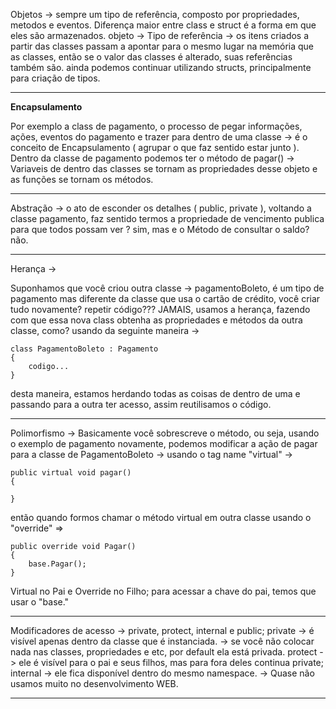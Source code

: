 Objetos -> sempre um tipo de referência, composto por propriedades, metodos e eventos.
	Diferença maior entre class e struct é a forma em que eles são armazenados.
	objeto -> Tipo de referência -> os itens criados a partir das classes passam a apontar para o mesmo lugar na memória que as classes, então se o valor das classes é alterado, suas referências também são.
ainda podemos continuar utilizando structs, principalmente para criação de tipos.

-----------------------
**Encapsulamento**

Por exemplo a class de pagamento, o processo de pegar informações, ações, eventos do pagamento e trazer para dentro de uma classe -> é o conceito de Encapsulamento ( agrupar o que faz sentido estar junto ).
Dentro da classe de pagamento podemos ter o método de pagar() -> Variaveis de dentro das classes se tornam as propriedades desse objeto e as funções se tornam os métodos.

----------
Abstração ->
o ato de esconder os detalhes ( public, private ), voltando a classe pagamento, faz sentido termos a propriedade de vencimento publica para que todos possam ver ? sim, mas e o Método de consultar o saldo? não.

----------------
Herança ->

Suponhamos que você criou outra classe -> pagamentoBoleto, é um tipo de pagamento mas diferente da classe que usa o cartão de crédito, você criar tudo novamente? repetir código??? JAMAIS, usamos a herança, fazendo com que essa nova class obtenha as propriedades e métodos da outra classe, como? usando da seguinte maneira -> 
````
class PagamentoBoleto : Pagamento
{
    codigo...
}
````

desta maneira, estamos herdando todas as coisas de dentro de uma e passando para a outra ter acesso, assim reutilisamos o código.

---------------
Polimorfismo -> 
Basicamente você sobrescreve o método, ou seja, usando o exemplo de pagamento novamente, podemos modificar a ação de pagar para a classe de PagamentoBoleto -> usando o tag name "virtual" -> 
````
public virtual void pagar()
{

}
````

então quando formos chamar o método virtual em outra classe usando o "override" =>
````
public override void Pagar()
{
	base.Pagar();
}
````
Virtual no Pai e Override no Filho;
para acessar a chave do pai, temos que usar o "base."

-------
Modificadores de acesso ->
private, protect, internal e public;
private -> é visível apenas dentro da classe que é instanciada. -> se você não colocar nada nas classes, propriedades e etc, por default ela está privada.
protect -> ele é visível para o pai e seus filhos, mas para fora deles continua private;
internal -> ele fica disponível dentro do mesmo namespace. -> Quase não usamos muito no desenvolvimento WEB.

------
